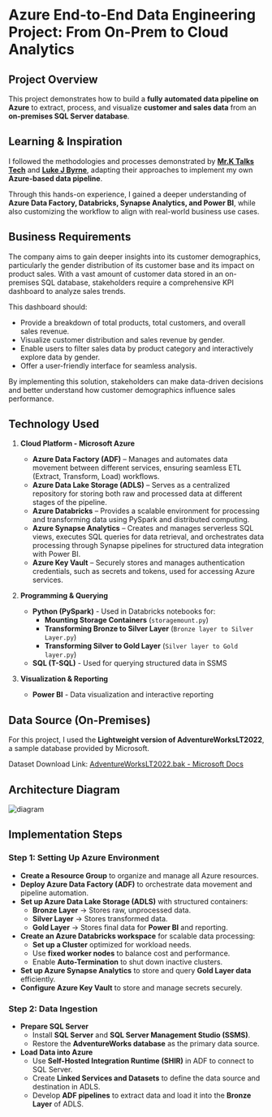 # Azure End-to-End Data Engineering Project: From On-Prem to Cloud Analytics
## Project Overview
This project demonstrates how to build a **fully automated data pipeline on Azure** to extract, process, and visualize **customer and sales data** from an **on-premises SQL Server database**.

## Learning & Inspiration
I followed the methodologies and processes demonstrated by **[Mr.K Talks Tech](https://www.youtube.com/watch?v=iQ41WqhHglk)** and **[Luke J Byrne](https://www.youtube.com/watch?v=ygJ11fzq_ik)**, adapting their approaches to implement my own **Azure-based data pipeline**.

Through this hands-on experience, I gained a deeper understanding of **Azure Data Factory, Databricks, Synapse Analytics, and Power BI**, while also customizing the workflow to align with real-world business use cases.

## Business Requirements
The company aims to gain deeper insights into its customer demographics, particularly the gender distribution of its customer base and its impact on product sales. With a vast amount of customer data stored in an on-premises SQL database, stakeholders require a comprehensive KPI dashboard to analyze sales trends.

This dashboard should:

- Provide a breakdown of total products, total customers, and overall sales revenue.
- Visualize customer distribution and sales revenue by gender.
- Enable users to filter sales data by product category and interactively explore data by gender.
- Offer a user-friendly interface for seamless analysis.

By implementing this solution, stakeholders can make data-driven decisions and better understand how customer demographics influence sales performance.

## Technology Used
1. **Cloud Platform - Microsoft Azure**  
   - **Azure Data Factory (ADF)** – Manages and automates data movement between different services, ensuring seamless ETL (Extract, Transform, Load) workflows. 
   - **Azure Data Lake Storage (ADLS)** – Serves as a centralized repository for storing both raw and processed data at different stages of the pipeline.
   - **Azure Databricks** – Provides a scalable environment for processing and transforming data using PySpark and distributed computing.
   - **Azure Synapse Analytics** – Creates and manages serverless SQL views, executes SQL queries for data retrieval, and orchestrates data processing through Synapse pipelines for structured data integration with Power BI.
   - **Azure Key Vault** – Securely stores and manages authentication credentials, such as secrets and tokens, used for accessing Azure services. 

2. **Programming & Querying**  
   - **Python (PySpark)** - Used in Databricks notebooks for:
     - **Mounting Storage Containers** (`storagemount.py`)
     - **Transforming Bronze to Silver Layer** (`Bronze layer to Silver Layer.py`)
     - **Transforming Silver to Gold Layer** (`Silver layer to Gold layer.py`)
   - **SQL (T-SQL)** - Used for querying structured data in SSMS  

3. **Visualization & Reporting**  
   - **Power BI** - Data visualization and interactive reporting

## Data Source (On-Premises)
For this project, I used the **Lightweight version of AdventureWorksLT2022**, a sample database provided by Microsoft.  

Dataset Download Link:  [AdventureWorksLT2022.bak - Microsoft Docs](https://learn.microsoft.com/en-us/sql/samples/adventureworks-install-configure?view=sql-server-ver16&tabs=ssms)  

##  Architecture Diagram
![diagram](https://github.com/user-attachments/assets/645ec48c-fdf3-4aed-97dd-f0cb3633ecf8)

## Implementation Steps
### Step 1: Setting Up Azure Environment  
- **Create a Resource Group** to organize and manage all Azure resources.  
- **Deploy Azure Data Factory (ADF)** to orchestrate data movement and pipeline automation.  
- **Set up Azure Data Lake Storage (ADLS)** with structured containers:  
  - **Bronze Layer** → Stores raw, unprocessed data.  
  - **Silver Layer** → Stores transformed data.  
  - **Gold Layer** → Stores final data for **Power BI** and reporting.  
- **Create an Azure Databricks workspace** for scalable data processing:  
  - **Set up a Cluster** optimized for workload needs.  
  - Use **fixed worker nodes** to balance cost and performance.  
  - Enable **Auto-Termination** to shut down inactive clusters.  
- **Set up Azure Synapse Analytics** to store and query **Gold Layer data** efficiently.  
- **Configure Azure Key Vault** to store and manage secrets securely.

### Step 2: Data Ingestion  
- **Prepare SQL Server**  
  - Install **SQL Server** and **SQL Server Management Studio (SSMS)**.  
  - Restore the **AdventureWorks database** as the primary data source.  
- **Load Data into Azure**  
  - Use **Self-Hosted Integration Runtime (SHIR)** in ADF to connect to SQL Server.  
  - Create **Linked Services and Datasets** to define the data source and destination in ADLS.  
  - Develop **ADF pipelines** to extract data and load it into the **Bronze Layer** of ADLS.  
   






